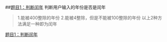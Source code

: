 
##[题目1：判断闰年](https://github.com/zeruns/Python-programming-exercises/blob/master/%E5%9F%BA%E7%A1%80/%E5%88%A4%E6%96%AD%E9%97%B0%E5%B9%B4.py "题目1：判断闰年")
判断用户输入的年份是否是闰年
> 1.能被400整除的年份
> 2.能被4整除，但是不能被100整除的年份
> 以上2种方法满足一种即为闰年

[题目1：判断闰年](/基础/判断闰年.py"题目1：判断闰年")
